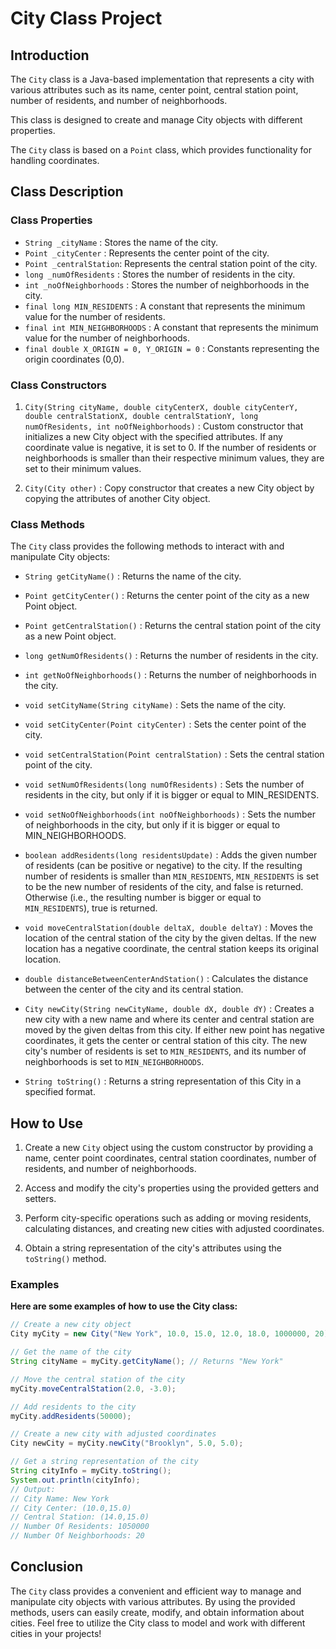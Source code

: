 # City Class Project

## Introduction
The `City` class is a Java-based implementation that represents a city with various attributes such as its name, center point, central station point, number of residents, and number of neighborhoods. 

This class is designed to create and manage City objects with different properties.

The `City` class is based on a `Point` class, which provides functionality for handling coordinates.

## Class Description
### Class Properties
- `String _cityName` : Stores the name of the city.
- `Point _cityCenter` : Represents the center point of the city.
- `Point _centralStation`: Represents the central station point of the city.
- `long _numOfResidents` : Stores the number of residents in the city.
- `int _noOfNeighborhoods` : Stores the number of neighborhoods in the city.
- `final long MIN_RESIDENTS` : A constant that represents the minimum value for the number of residents.
- `final int MIN_NEIGHBORHOODS` : A constant that represents the minimum value for the number of neighborhoods.
- `final double X_ORIGIN = 0, Y_ORIGIN = 0` : Constants representing the origin coordinates (0,0).

### Class Constructors
1. `City(String cityName, double cityCenterX, double cityCenterY, double centralStationX, double centralStationY, long numOfResidents, int noOfNeighborhoods)` : Custom constructor that initializes a new City object with the specified attributes. If any coordinate value is negative, it is set to 0. If the number of residents or neighborhoods is smaller than their respective minimum values, they are set to their minimum values.

2. `City(City other)` : Copy constructor that creates a new City object by copying the attributes of another City object.

### Class Methods
The `City` class provides the following methods to interact with and manipulate City objects:

- `String getCityName()` : Returns the name of the city.
- `Point getCityCenter()` : Returns the center point of the city as a new Point object.
- `Point getCentralStation()` : Returns the central station point of the city as a new Point object.
- `long getNumOfResidents()` : Returns the number of residents in the city.
- `int getNoOfNeighborhoods()` : Returns the number of neighborhoods in the city.
- `void setCityName(String cityName)` : Sets the name of the city.
- `void setCityCenter(Point cityCenter)` : Sets the center point of the city.
- `void setCentralStation(Point centralStation)` : Sets the central station point of the city.

- `void setNumOfResidents(long numOfResidents)` : Sets the number of residents in the city, but only if it is bigger or equal to MIN_RESIDENTS.

- `void setNoOfNeighborhoods(int noOfNeighborhoods)` : Sets the number of neighborhoods in the city, but only if it is bigger or equal to MIN_NEIGHBORHOODS.

- `boolean addResidents(long residentsUpdate)` : Adds the given number of residents (can be positive or negative) to the city. If the resulting number of residents is smaller than `MIN_RESIDENTS`, `MIN_RESIDENTS` is set to be the new number of residents of the city, and false is returned. Otherwise (i.e., the resulting number is bigger or equal to `MIN_RESIDENTS`), true is returned.
- `void moveCentralStation(double deltaX, double deltaY)` : Moves the location of the central station of the city by the given deltas. If the new location has a negative coordinate, the central station keeps its original location.
- `double distanceBetweenCenterAndStation()` : Calculates the distance between the center of the city and its central station.
- `City newCity(String newCityName, double dX, double dY)` : Creates a new city with a new name and where its center and central station are moved by the given deltas from this city. If either new point has negative coordinates, it gets the center or central station of this city. The new city's number of residents is set to `MIN_RESIDENTS`, and its number of neighborhoods is set to `MIN_NEIGHBORHOODS`.
- `String toString()` : Returns a string representation of this City in a specified format.

## How to Use
1. Create a new `City` object using the custom constructor by providing a name, center point coordinates, central station coordinates, number of residents, and number of neighborhoods.

2. Access and modify the city's properties using the provided getters and setters.

3. Perform city-specific operations such as adding or moving residents, calculating distances, and creating new cities with adjusted coordinates.

4. Obtain a string representation of the city's attributes using the `toString()` method.

### Examples
**Here are some examples of how to use the City class:**
```java
// Create a new city object
City myCity = new City("New York", 10.0, 15.0, 12.0, 18.0, 1000000, 20);

// Get the name of the city
String cityName = myCity.getCityName(); // Returns "New York"

// Move the central station of the city
myCity.moveCentralStation(2.0, -3.0);

// Add residents to the city
myCity.addResidents(50000);

// Create a new city with adjusted coordinates
City newCity = myCity.newCity("Brooklyn", 5.0, 5.0);

// Get a string representation of the city
String cityInfo = myCity.toString();
System.out.println(cityInfo);
// Output:
// City Name: New York
// City Center: (10.0,15.0)
// Central Station: (14.0,15.0)
// Number Of Residents: 1050000
// Number Of Neighborhoods: 20
```
## Conclusion
The `City` class provides a convenient and efficient way to manage and manipulate city objects with various attributes. By using the provided methods, users can easily create, modify, and obtain information about cities. Feel free to utilize the City class to model and work with different cities in your projects!
